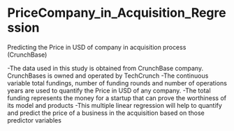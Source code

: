 # PriceCompany_in_Acquisition_Regression
Predicting the Price in USD of company in acquisition process (CrunchBase)

 -The data used in this study is obtained from CrunchBase company. CrunchBases is owned and operated by TechCrunch
 -The continuous variable total fundings, number of funding rounds and number of operations years are used to quantify the Price in USD of any company.
 -The total funding represents the money for a startup that can prove the worthiness of its model and products
 -This multiple linear regression will help to quantify and predict the price of a business in the acquisition based on those predictor variables
